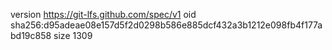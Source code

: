 version https://git-lfs.github.com/spec/v1
oid sha256:d95adeae08e157d5f2d0298b586e885dcf432a3b1212e098fb4f177abd19c858
size 1309
